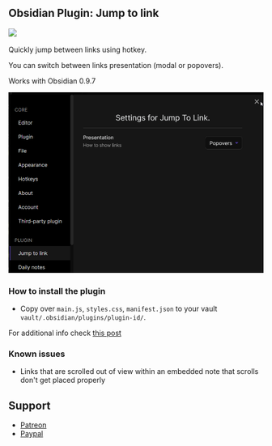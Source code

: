 ## Obsidian Plugin: Jump to link

![](https://user-images.githubusercontent.com/5632228/99727862-27fbee80-2a7e-11eb-8af2-7303cc177fca.png)

Quickly jump between links using hotkey.

You can switch between links presentation (modal or popovers).

Works with Obsidian 0.9.7

![](./screenshots/settings.png)

### How to install the plugin

- Copy over `main.js`, `styles.css`, `manifest.json` to your vault `vault/.obsidian/plugins/plugin-id/`.

For additional info check [this post](https://forum.obsidian.md/t/plugin-directory/6706?u=mrjackphil)

### Known issues
- Links that are scrolled out of view within an embedded note that scrolls don't get placed properly

## Support

- [Patreon](https://patreon.com/mrjackphil)
- [Paypal](https://www.paypal.com/paypalme/mrjackphil)
